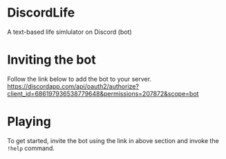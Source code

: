 # DiscordLife
A text-based life simlulator on Discord (bot)

# Inviting the bot
Follow the link below to add the bot to your server.
https://discordapp.com/api/oauth2/authorize?client_id=686197936538779648&permissions=207872&scope=bot

# Playing
To get started, invite the bot using the link in above section and invoke the `!help` command.

